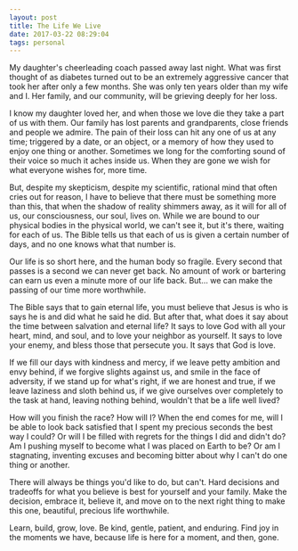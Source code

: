 ```yaml
---
layout: post
title: The Life We Live
date: 2017-03-22 08:29:04
tags: personal
---
```


My daughter's cheerleading coach passed away last night. What was first thought of as diabetes turned out to be an extremely aggressive cancer that took her after only a few months. She was only ten years older than my wife and I. Her family, and our community, will be grieving deeply for her loss.

I know my daughter loved her, and when those we love die they take a part of us with them. Our family has lost parents and grandparents, close friends and people we admire. The pain of their loss can hit any one of us at any time; triggered by a date, or an object, or a memory of how they used to enjoy one thing or another. Sometimes we long for the comforting sound of their voice so much it aches inside us. When they are gone we wish for what everyone wishes for, more time.

But, despite my skepticism, despite my scientific, rational mind that often cries out for reason, I have to believe that there must be something more than this, that when the shadow of reality shimmers away, as it will for all of us, our consciousness, our soul, lives on. While we are bound to our physical bodies in the physical world, we can't see it, but it's there, waiting for each of us. The Bible tells us that each of us is given a certain number of days, and no one knows what that number is. 

Our life is so short here, and the human body so fragile. Every second that passes is a second we can never get back. No amount of work or bartering can earn us even a minute more of our life back. But… we can make the passing of our time more worthwhile. 

The Bible says that to gain eternal life, you must believe that Jesus is who is says he is and did what he said he did. But after that, what does it say about the time between salvation and eternal life? It says to love God with all your heart, mind, and soul, and to love your neighbor as yourself. It says to love your enemy, and bless those that persecute you. It says that God is love. 

If we fill our days with kindness and mercy, if we leave petty ambition and envy behind, if we forgive slights against us, and smile in the face of adversity, if we stand up for what's right, if we are honest and true, if we leave laziness and sloth behind us, if we give ourselves over completely to the task at hand, leaving nothing behind, wouldn't that be a life well lived? 

How will you finish the race? How will I? When the end comes for me, will I be able to look back satisfied that I spent my precious seconds the best way I could? Or will I be filled with regrets for the things I did and didn't do? Am I pushing myself to become what I was placed on Earth to be? Or am I stagnating, inventing excuses and becoming bitter about why I can't do one thing or another. 

There will always be things you'd like to do, but can't. Hard decisions and tradeoffs for what you believe is best for yourself and your family. Make the decision, embrace it, believe it, and move on to the next right thing to make this one, beautiful, precious life worthwhile. 

Learn, build, grow, love. Be kind, gentle, patient, and enduring. Find joy in the moments we have, because life is here for a moment, and then, gone.
